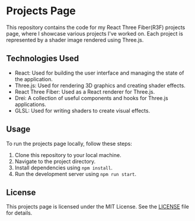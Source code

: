 # Projects Page

This repository contains the code for my React Three Fiber(R3F) projects page, where I showcase various projects I've worked on. Each project is represented by a shader image rendered using Three.js.

## Technologies Used

- React: Used for building the user interface and managing the state of the application.
- Three.js: Used for rendering 3D graphics and creating shader effects.
- React Three Fiber: Used as a React renderer for Three.js.
- Drei: A collection of useful components and hooks for Three.js applications.
- GLSL: Used for writing shaders to create visual effects.

## Usage

To run the projects page locally, follow these steps:

1. Clone this repository to your local machine.
2. Navigate to the project directory.
3. Install dependencies using `npm install`.
4. Run the development server using `npm run start`.

## License

This projects page is licensed under the MIT License. See the [LICENSE](LICENSE) file for details.
